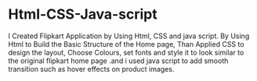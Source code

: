 # Html-CSS-Java-script
I Created Flipkart Application by Using Html, CSS and java script. By Using Html to Build the Basic Structure of the Home page, Than Applied CSS to design the layout, Choose Colours, set fonts and style it to look similar to the original flipkart home page .and i used java script to add smooth transition such as hover effects on product images. 

